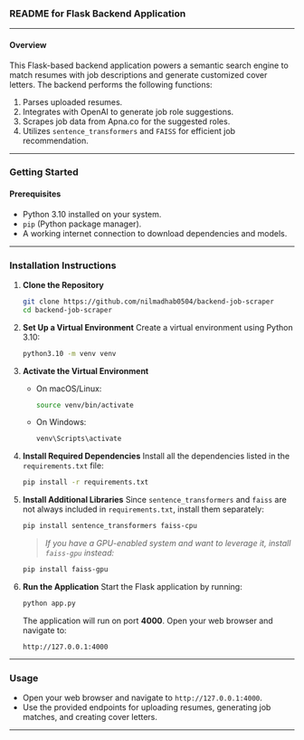 ### **README for Flask Backend Application**

---

#### **Overview**
This Flask-based backend application powers a semantic search engine to match resumes with job descriptions and generate customized cover letters. The backend performs the following functions:

1. Parses uploaded resumes.
2. Integrates with OpenAI to generate job role suggestions.
3. Scrapes job data from Apna.co for the suggested roles.
4. Utilizes `sentence_transformers` and `FAISS` for efficient job recommendation.

---

### **Getting Started**

#### **Prerequisites**
- Python 3.10 installed on your system.
- `pip` (Python package manager).
- A working internet connection to download dependencies and models.

---

### **Installation Instructions**

1. **Clone the Repository**
   ```bash
   git clone https://github.com/nilmadhab0504/backend-job-scraper
   cd backend-job-scraper
   ```

2. **Set Up a Virtual Environment**
   Create a virtual environment using Python 3.10:
   ```bash
   python3.10 -m venv venv
   ```

3. **Activate the Virtual Environment**
   - On macOS/Linux:
     ```bash
     source venv/bin/activate
     ```
   - On Windows:
     ```cmd
     venv\Scripts\activate
     ```

4. **Install Required Dependencies**
   Install all the dependencies listed in the `requirements.txt` file:
   ```bash
   pip install -r requirements.txt
   ```

5. **Install Additional Libraries**
   Since `sentence_transformers` and `faiss` are not always included in `requirements.txt`, install them separately:
   ```bash
   pip install sentence_transformers faiss-cpu
   ```

   > *If you have a GPU-enabled system and want to leverage it, install `faiss-gpu` instead:*
   ```bash
   pip install faiss-gpu
   ```

6. **Run the Application**
   Start the Flask application by running:
   ```bash
   python app.py
   ```

   The application will run on port **4000**. Open your web browser and navigate to:
   ```
   http://127.0.0.1:4000
   ```

---

### **Usage**
- Open your web browser and navigate to `http://127.0.0.1:4000`.
- Use the provided endpoints for uploading resumes, generating job matches, and creating cover letters.

---
